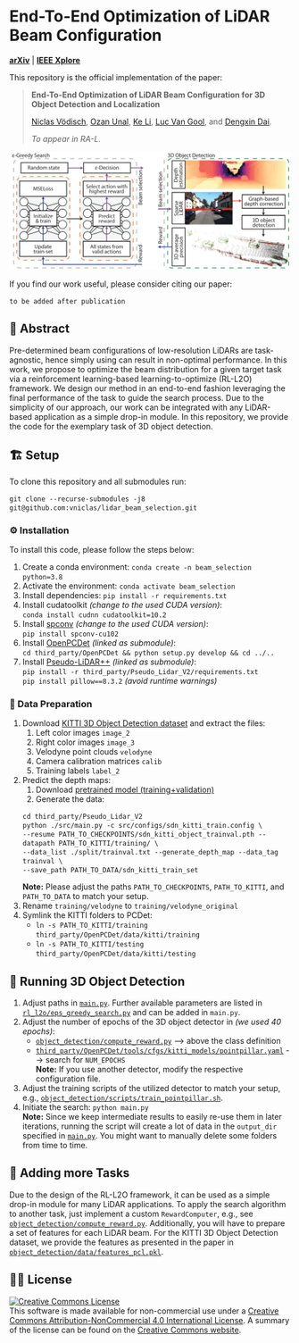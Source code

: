 # End-To-End Optimization of LiDAR Beam Configuration
[**arXiv**]() |  [**IEEE Xplore**]()

This repository is the official implementation of the paper:

> **End-To-End Optimization of LiDAR Beam Configuration for 3D Object Detection and Localization**
>
> [Niclas Vödisch](https://vniclas.github.io/), [Ozan Unal](https://vision.ee.ethz.ch/people-details.MjA5ODkz.TGlzdC8zMjg5LC0xOTcxNDY1MTc4.html), [Ke Li](https://icu.ee.ethz.ch/people/person-detail.ke-li.html), [Luc Van Gool](https://vision.ee.ethz.ch/people-details.OTAyMzM=.TGlzdC8zMjQ4LC0xOTcxNDY1MTc4.html), and [Dengxin Dai](https://people.ee.ethz.ch/~daid/).
> 
> *To appear in RA-L.*

<p align="center">
  <img src="overview.png" alt="Overview of 3D object detection" width="600" />
</p>

If you find our work useful, please consider citing our paper:
```
to be added after publication
```

## 📔 Abstract

Pre-determined beam configurations of low-resolution LiDARs are task-agnostic, hence simply using can result in non-optimal performance.
In this work, we propose to optimize the beam distribution for a given target task via a reinforcement learning-based learning-to-optimize (RL-L2O) framework.
We design our method in an end-to-end fashion leveraging the final performance of the task to guide the search process.
Due to the simplicity of our approach, our work can be integrated with any LiDAR-based application as a simple drop-in module.
In this repository, we provide the code for the exemplary task of 3D object detection.


## 🏗️️ Setup

To clone this repository and all submodules run:
```shell
git clone --recurse-submodules -j8 git@github.com:vniclas/lidar_beam_selection.git
```

### ⚙️ Installation

To install this code, please follow the steps below:
1. Create a conda environment: `conda create -n beam_selection python=3.8`
2. Activate the environment: `conda activate beam_selection`
3. Install dependencies: `pip install -r requirements.txt`
4. Install cudatoolkit *(change to the used CUDA version)*: <br>
   `conda install cudnn cudatoolkit=10.2`
5. Install [spconv](https://github.com/traveller59/spconv#install) *(change to the used CUDA version)*: <br>
   `pip install spconv-cu102`
6. Install [OpenPCDet](https://github.com/open-mmlab/OpenPCDet) *(linked as submodule)*: <br>
   `cd third_party/OpenPCDet && python setup.py develop && cd ../..`
7. Install [Pseudo-LiDAR++](https://github.com/mileyan/Pseudo_Lidar_V2) *(linked as submodule)*: <br>
   `pip install -r third_party/Pseudo_Lidar_V2/requirements.txt` <br>
   `pip install pillow==8.3.2`  *(avoid runtime warnings)*

### 💾 Data Preparation

1. Download [KITTI 3D Object Detection dataset](http://www.cvlibs.net/datasets/kitti/eval_object.php?obj_benchmark=3d) and extract the files: 
   1. Left color images `image_2`
   2. Right color images `image_3`
   3. Velodyne point clouds `velodyne`
   4. Camera calibration matrices `calib`
   5. Training labels `label_2`
2. Predict the depth maps:
   1. Download [pretrained model (training+validation)](https://github.com/mileyan/Pseudo_Lidar_V2#pretrained-models)
   2. Generate the data:
   ```shell
   cd third_party/Pseudo_Lidar_V2  
   python ./src/main.py -c src/configs/sdn_kitti_train.config \
   --resume PATH_TO_CHECKPOINTS/sdn_kitti_object_trainval.pth --datapath PATH_TO_KITTI/training/ \
   --data_list ./split/trainval.txt --generate_depth_map --data_tag trainval \
   --save_path PATH_TO_DATA/sdn_kitti_train_set
   ```
   **Note:** Please adjust the paths `PATH_TO_CHECKPOINTS`, `PATH_TO_KITTI`, and `PATH_TO_DATA` to match your setup.
3. Rename `training/velodyne` to `training/velodyne_original`
4. Symlink the KITTI folders to PCDet:
   * `ln -s PATH_TO_KITTI/training third_party/OpenPCDet/data/kitti/training`
   * `ln -s PATH_TO_KITTI/testing third_party/OpenPCDet/data/kitti/testing`


## 🏃 Running 3D Object Detection

1. Adjust paths in [`main.py`](main.py). Further available parameters are listed in [`rl_l2o/eps_greedy_search.py`](rl_l2o/eps_greedy_search.py) and can be added in `main.py`.
2. Adjust the number of epochs of the 3D object detector in *(we used 40 epochs)*:
   - [`object_detection/compute_reward.py`](object_detection/compute_reward.py) --> above the class definition
   - [`third_party/OpenPCDet/tools/cfgs/kitti_models/pointpillar.yaml`](third_party/OpenPCDet/tools/cfgs/kitti_models/pointpillar.yaml) --> search for `NUM_EPOCHS` <br>
   **Note:** If you use another detector, modify the respective configuration file.
3. Adjust the training scripts of the utilized detector to match your setup, e.g., [`object_detection/scripts/train_pointpillar.sh`](object_detection/scripts/train_pointpillar.sh).
5. Initiate the search: `python main.py` <br>
   **Note:** Since we keep intermediate results to easily re-use them in later iterations, running the script will create a lot of data in the `output_dir` specified in [`main.py`](main.py). You might want to manually delete some folders from time to time. 


## 🔧 Adding more Tasks

Due to the design of the RL-L2O framework, it can be used as a simple drop-in module for many LiDAR applications.
To apply the search algorithm to another task, just implement a custom `RewardComputer`, e.g., see [`object_detection/compute_reward.py`](object_detection/compute_reward.py).
Additionally, you will have to prepare a set of features for each LiDAR beam.
For the KITTI 3D Object Detection dataset, we provide the features as presented in the paper in [`object_detection/data/features_pcl.pkl`](object_detection/data/features_pcl.pkl).


## 👩‍⚖️ License

<a rel="license" href="http://creativecommons.org/licenses/by-nc/4.0/"><img alt="Creative Commons License" style="border-width:0" src="https://i.creativecommons.org/l/by-nc/4.0/88x31.png" /></a><br>
This software is made available for non-commercial use under a [Creative Commons Attribution-NonCommercial 4.0 International License](LICENSE). A summary of the license can be found on the [Creative Commons website](http://creativecommons.org/licenses/by-nc/4.0).
